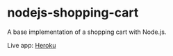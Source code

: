 # nodejs-shopping-cart
A base implementation of a shopping cart with Node.js.

Live app: [Heroku](https://node-ecommerce-cart.herokuapp.com/)
